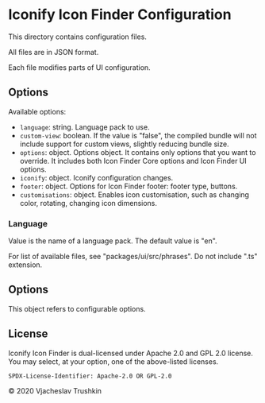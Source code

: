 # Iconify Icon Finder Configuration

This directory contains configuration files.

All files are in JSON format.

Each file modifies parts of UI configuration.

## Options

Available options:

-   `language`: string. Language pack to use.
-   `custom-view`: boolean. If the value is "false", the compiled bundle will not include support for custom views, slightly reducing bundle size.
-   `options`: object. Options object. It contains only options that you want to override. It includes both Icon Finder Core options and Icon Finder UI options.
-   `iconify`: object. Iconify configuration changes.
-   `footer`: object. Options for Icon Finder footer: footer type, buttons.
-   `customisations`: object. Enables icon customisation, such as changing color, rotating, changing icon dimensions.

### Language

Value is the name of a language pack. The default value is "en".

For list of available files, see "packages/ui/src/phrases". Do not include ".ts" extension.

## Options

This object refers to configurable options.

## License

Iconify Icon Finder is dual-licensed under Apache 2.0 and GPL 2.0 license. You may select, at your option, one of the above-listed licenses.

`SPDX-License-Identifier: Apache-2.0 OR GPL-2.0`

© 2020 Vjacheslav Trushkin
